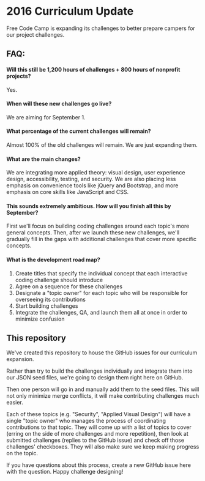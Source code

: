 # 2016 Curriculum Update

Free Code Camp is expanding its challenges to better prepare campers for our project challenges.

## FAQ:

#### Will this still be 1,200 hours of challenges + 800 hours of nonprofit projects?    
Yes.

#### When will these new challenges go live?    
We are aiming for September 1.

#### What percentage of the current challenges will remain?    
Almost 100% of the old challenges will remain. We are just expanding them.

#### What are the main changes?
We are integrating more applied theory: visual design, user experience design, accessibility, testing, and security. We are also placing less emphasis on convenience tools like jQuery and Bootstrap, and more emphasis on core skills like JavaScript and CSS.

#### This sounds extremely ambitious. How will you finish all this by September?    
First we'll focus on building coding challenges around each topic's more general concepts. Then, after we launch these new challenges, we'll gradually fill in the gaps with additional challenges that cover more specific concepts.

#### What is the development road map?    
1. Create titles that specify the individual concept that each interactive coding challenge should introduce    
2. Agree on a sequence for these challenges    
3. Designate a "topic owner" for each topic who will be responsible for overseeing its contributions    
4. Start building challenges    
5. Integrate the challenges, QA, and launch them all at once in order to minimize confusion  

## This repository

We've created this repository to house the GitHub issues for our curriculum expansion. 

Rather than try to build the challenges individually and integrate them into our JSON seed files, we're going to design them right here on GitHub. 

Then one person will go in and manually add them to the seed files. This will not only minimize merge conflicts, it will make contributing challenges much easier.

Each of these topics (e.g. "Security", "Applied Visual Design") will have a single "topic owner" who manages the process of coordinating contributions to that topic. They will come up with a list of topics to cover (erring on the side of more challenges and more repetition), then look at submitted challenges (replies to the GitHub issue) and check off those challenges' checkboxes. They will also make sure we keep making progress on the topic.

If you have questions about this process, create a new GitHub issue here with the question. Happy challenge designing!
